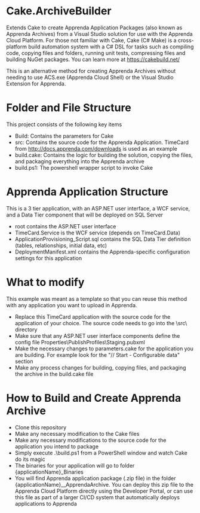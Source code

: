 # Cake.ArchiveBuilder
Extends Cake to create Apprenda Application Packages (also known as Apprenda Archives) from a Visual Studio solution for use with the Apprenda Cloud Platform. For those not familiar with Cake, Cake (C# Make) is a cross-platform build automation system with a C# DSL for tasks such as compiling code, copying files and folders, running unit tests, compressing files and building NuGet packages. You can learn more at https://cakebuild.net/

This is an alternative method for creating Apprenda Archives without needing to use ACS.exe (Apprenda Cloud Shell) or the Visual Studio Extension for Apprenda.

# Folder and File Structure
This project consists of the following key items
- Build: Contains the parameters for Cake
- src: Contains the source code for the Apprenda Application. TimeCard from http://docs.apprenda.com/downloads is used as an example
- build.cake: Contains the logic for building the solution, copying the files, and packaging everything into the Apprenda archive
- build.ps1: The powershell wrapper script to invoke Cake

# Apprenda Application Structure
This is a 3 tier application, with an ASP.NET user interface, a WCF service, and a Data Tier component that will be deployed on SQL Server
- root contains the ASP.NET user interface
- TimeCard.Service is the WCF service (depends on TimeCard.Data)
- ApplicationProvisioning_Script.sql contains the SQL Data Tier definition (tables, relationships, initial data, etc)
- DeploymentManifest.xml contains the Apprenda-specific configuration settings for this application 

# What to modify
This example was meant as a template so that you can reuse this method with any application you want to upload in Apprenda.
- Replace this TimeCard application with the source code for the application of your choice. The source code needs to go into the \src\ directory
- Make sure that any ASP.NET user interface components define the config file Properties\PublishProfiles\Staging.pubxml
- Make the necessary changes to parameters.cake for the application you are building. For example look for the "// Start - Configurable data" section
- Make any process changes for building, copying files, and packaging the archive in the build.cake file

# How to Build and Create Apprenda Archive
- Clone this repository
- Make any necessary modification to the Cake files
- Make any necessary modifications to the source code for the application you intend to package
- Simply execute .\build.ps1 from a PowerShell window and watch Cake do its magic
- The binaries for your application will go to folder \{applicationName}_Binaries
- You will find Apprenda application package (.zip file) in the folder \{applicationName}__ApprendaArchive. You can deploy this zip file to the Apprenda Cloud Platform directly using the Developer Portal, or can use this file as part of a larger CI/CD system that automatically deploys applications to Apprenda
